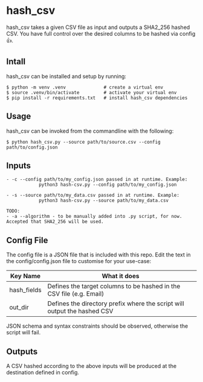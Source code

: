 # hash_csv
hash_csv takes a given CSV file as input and outputs a SHA2_256 hashed CSV. You have full control over the desired columns to be hashed via config 👍.

## Intall

hash_csv can be installed and setup by running:
```
$ python -m venv .venv              # create a virtual env
$ source .venv/bin/activate         # activate your virtual env
$ pip install -r requirements.txt   # install hash_csv dependencies
```

## Usage

hash_csv can be invoked from the commandline with the following:
```
$ python hash_csv.py --source path/to/source.csv --config path/to/config.json
```

## Inputs
```
- -c --config path/to/my_config.json passed in at runtime. Example:           
            python3 hash-csv.py --config path/to/my_config.json

- -s --source path/to/my_data.csv passed in at runtime. Example:          
            python3 hash-csv.py --source path/to/my_data.csv

TODO:
- -a --algorithm - to be manually added into .py script, for now. Accepted that SHA2_256 will be used.
```

## Config File
The config file is a JSON file that is included with this repo. Edit the text in the config/config.json file to customise for your use-case:

| Key Name    | What it does |
| ----------  | ------------ |
| hash_fields | Defines the target columns to be hashed in the CSV file (e.g. Email)     |
| out_dir     | Defines the directory prefix where the script will output the hashed CSV |

JSON schema and syntax constraints should be observed, otherwise the script will fail.

## Outputs
A CSV hashed according to the above inputs will be produced at the destination defined in config.

